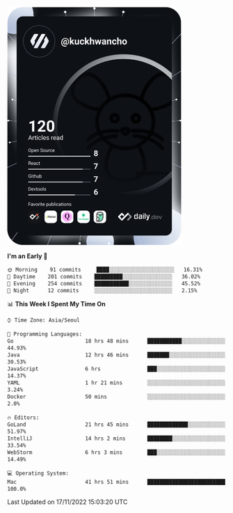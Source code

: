 <a href="https://app.daily.dev/kuckhwancho"><img src="https://github.com/kuckjwi0928/kuckjwi0928/blob/master/devcard.svg" width="400" alt="Kuckjwi Devcard"/></a>

<!--START_SECTION:waka-->
**I'm an Early 🐤** 

```text
🌞 Morning    91 commits     ████░░░░░░░░░░░░░░░░░░░░░   16.31% 
🌆 Daytime    201 commits    █████████░░░░░░░░░░░░░░░░   36.02% 
🌃 Evening    254 commits    ███████████░░░░░░░░░░░░░░   45.52% 
🌙 Night      12 commits     ░░░░░░░░░░░░░░░░░░░░░░░░░   2.15%

```


📊 **This Week I Spent My Time On** 

```text
⌚︎ Time Zone: Asia/Seoul

💬 Programming Languages: 
Go                       18 hrs 48 mins      ███████████░░░░░░░░░░░░░░   44.93% 
Java                     12 hrs 46 mins      ███████░░░░░░░░░░░░░░░░░░   30.53% 
JavaScript               6 hrs               ███░░░░░░░░░░░░░░░░░░░░░░   14.37% 
YAML                     1 hr 21 mins        ░░░░░░░░░░░░░░░░░░░░░░░░░   3.24% 
Docker                   50 mins             ░░░░░░░░░░░░░░░░░░░░░░░░░   2.0%

🔥 Editors: 
GoLand                   21 hrs 45 mins      █████████████░░░░░░░░░░░░   51.97% 
IntelliJ                 14 hrs 2 mins       ████████░░░░░░░░░░░░░░░░░   33.54% 
WebStorm                 6 hrs 3 mins        ███░░░░░░░░░░░░░░░░░░░░░░   14.49%

💻 Operating System: 
Mac                      41 hrs 51 mins      █████████████████████████   100.0%

```


 Last Updated on 17/11/2022 15:03:20 UTC
<!--END_SECTION:waka-->
